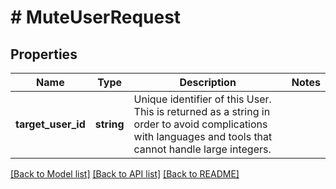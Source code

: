 # # MuteUserRequest

## Properties

Name | Type | Description | Notes
------------ | ------------- | ------------- | -------------
**target_user_id** | **string** | Unique identifier of this User. This is returned as a string in order to avoid complications with languages and tools that cannot handle large integers. |

[[Back to Model list]](../../README.md#models) [[Back to API list]](../../README.md#endpoints) [[Back to README]](../../README.md)
